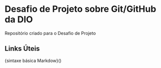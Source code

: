 # Desafio de Projeto sobre Git/GitHub da DIO
Repositório criado para o Desafio de Projeto
## Links Úteis
{sintaxe básica Markdow}()
